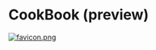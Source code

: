 # CookBook (preview)

[![favicon.png](icons/icon-512.png.png)](https://rzezimioszek.github.io/CookBook/)
